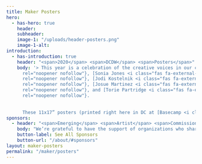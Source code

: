 ```yaml
---
title: Maker Posters
hero:
  - has-hero: true
    header: 
    subheader: 
    image-1: "/uploads/header-posters.png"
    image-1-alt: 
introduction:
  - has-introduction: true
    header: "<span>2020</span> <span>DCDW</span> <span>Posters</span>"
    body: '> This year is a celebration of the creative voices in our community. We’re so excited to feature 5 limited-edition posters. Created by 5 up-and-coming artists in the DMV, these designs capture the diverse, vibrant, and innovative spirit of DC. The artists were selected from a pool of 65 applicants by an amazing committee of established artists — [Dany Green <i class="fas fa-external-link-square-alt"></i>](http://www.danygreen.com/){:target="_blank"
      rel="noopener nofollow"}, [Sonia Jones <i class="fas fa-external-link-square-alt"></i>](http://soniajonestheartist.com/){:target="_blank"
      rel="noopener nofollow"}, [Jodi Kostelnik <i class="fas fa-external-link-square-alt"></i>](https://theneighborgoods.com/){:target="_blank"
      rel="noopener nofollow"}, [Josue Martinez <i class="fas fa-external-link-square-alt"></i>](https://corintogallery.com/){:target="_blank"
      rel="noopener nofollow"}, and [Torie Partridge <i class="fas fa-external-link-square-alt"></i>](https://www.cherryblossomworkshop.com/){:target="_blank"
      rel="noopener nofollow"}.
      
      
      These 11x17” posters (printed right here in DC at [Basecamp <i class="fas fa-external-link-square-alt"></i>](http://www.basecampdc.com/){:target="_blank" rel="noopener nofollow"}) are available for $20 each, or as a set of postcards for $10, at an online shop hosted by [Cherry Blossom Creative <i class="fas fa-external-link-square-alt"></i>](https://www.cherryblossomworkshop.com/){:target="_blank" rel="noopener nofollow"}. Each artist received a $500 commission and will be getting 60% of all proceeds from sales of their design. Don’t miss out on this limited time opportunity to show your DC pride—order yours today!'
sponsors:
  - header: "<span>Emerging</span> <span>Artist</span> <span>Commission</span> <span>Sponsors</span>"
    body: "We’re grateful to have the support of organizations who share our values and commitment to diversity, equity, and inclusion. Their support has helped to make this week more inclusive and accessible, and has helped to make this poster commission possible — providing a platform to elevate new voices from DC’s creative community. You rock!"
    button-label: See All Sponsors
    button-url: "/about/#sponsors"
layout: maker-posters
permalink: "/maker/posters"
---
```



